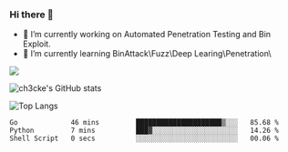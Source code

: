 ### Hi there 👋

- 🔭 I’m currently working on Automated Penetration Testing and Bin Exploit.
- 🌱 I’m currently learning BinAttack\Fuzz\Deep Learing\Penetration\

![](https://img.shields.io/badge/python-3.9-orange?style=for-the-badge&logo=python&logoColor=orange)

![ch3cke's GitHub stats](https://github-readme-stats.vercel.app/api?username=ch3cke&show_icons=true&theme=radical)

![Top Langs](https://github-readme-stats.vercel.app/api/top-langs/?username=anuraghazra&layout=compact&theme=radical)
<!--START_SECTION:waka-->

```text
Go             46 mins         █████████████████████▒░░░   85.68 %
Python         7 mins          ███▓░░░░░░░░░░░░░░░░░░░░░   14.26 %
Shell Script   0 secs          ░░░░░░░░░░░░░░░░░░░░░░░░░   00.06 %
```

<!--END_SECTION:waka-->
